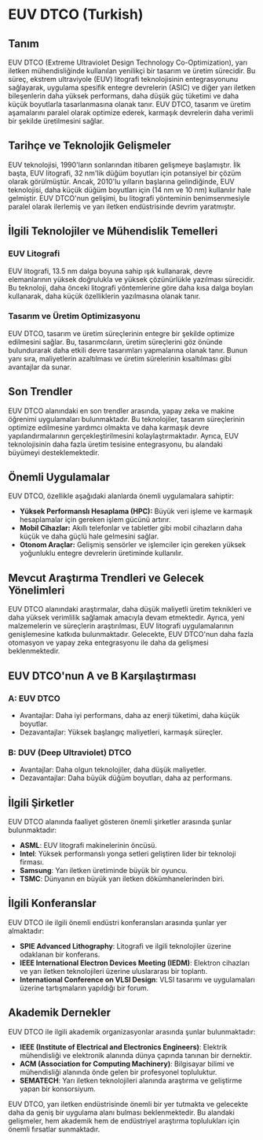 # EUV DTCO (Turkish)

## Tanım

EUV DTCO (Extreme Ultraviolet Design Technology Co-Optimization), yarı iletken mühendisliğinde kullanılan yenilikçi bir tasarım ve üretim sürecidir. Bu süreç, ekstrem ultraviyole (EUV) litografi teknolojisinin entegrasyonunu sağlayarak, uygulama spesifik entegre devrelerin (ASIC) ve diğer yarı iletken bileşenlerin daha yüksek performans, daha düşük güç tüketimi ve daha küçük boyutlarla tasarlanmasına olanak tanır. EUV DTCO, tasarım ve üretim aşamalarını paralel olarak optimize ederek, karmaşık devrelerin daha verimli bir şekilde üretilmesini sağlar.

## Tarihçe ve Teknolojik Gelişmeler

EUV teknolojisi, 1990'ların sonlarından itibaren gelişmeye başlamıştır. İlk başta, EUV litografi, 32 nm'lik düğüm boyutları için potansiyel bir çözüm olarak görülmüştür. Ancak, 2010'lu yılların başlarına gelindiğinde, EUV teknolojisi, daha küçük düğüm boyutları için (14 nm ve 10 nm) kullanılır hale gelmiştir. EUV DTCO'nun gelişimi, bu litografi yönteminin benimsenmesiyle paralel olarak ilerlemiş ve yarı iletken endüstrisinde devrim yaratmıştır.

## İlgili Teknolojiler ve Mühendislik Temelleri

### EUV Litografi

EUV litografi, 13.5 nm dalga boyuna sahip ışık kullanarak, devre elemanlarının yüksek doğrulukla ve yüksek çözünürlükle yazılması sürecidir. Bu teknoloji, daha önceki litografi yöntemlerine göre daha kısa dalga boyları kullanarak, daha küçük özelliklerin yazılmasına olanak tanır.

### Tasarım ve Üretim Optimizasyonu

EUV DTCO, tasarım ve üretim süreçlerinin entegre bir şekilde optimize edilmesini sağlar. Bu, tasarımcıların, üretim süreçlerini göz önünde bulundurarak daha etkili devre tasarımları yapmalarına olanak tanır. Bunun yanı sıra, maliyetlerin azaltılması ve üretim sürelerinin kısaltılması gibi avantajlar da sunar.

## Son Trendler

EUV DTCO alanındaki en son trendler arasında, yapay zeka ve makine öğrenimi uygulamaları bulunmaktadır. Bu teknolojiler, tasarım süreçlerinin optimize edilmesine yardımcı olmakta ve daha karmaşık devre yapılandırmalarının gerçekleştirilmesini kolaylaştırmaktadır. Ayrıca, EUV teknolojisinin daha fazla üretim tesisine entegrasyonu, bu alandaki büyümeyi desteklemektedir.

## Önemli Uygulamalar

EUV DTCO, özellikle aşağıdaki alanlarda önemli uygulamalara sahiptir:

- **Yüksek Performanslı Hesaplama (HPC):** Büyük veri işleme ve karmaşık hesaplamalar için gereken işlem gücünü artırır.
- **Mobil Cihazlar:** Akıllı telefonlar ve tabletler gibi mobil cihazların daha küçük ve daha güçlü hale gelmesini sağlar.
- **Otonom Araçlar:** Gelişmiş sensörler ve işlemciler için gereken yüksek yoğunluklu entegre devrelerin üretiminde kullanılır.

## Mevcut Araştırma Trendleri ve Gelecek Yönelimleri

EUV DTCO alanındaki araştırmalar, daha düşük maliyetli üretim teknikleri ve daha yüksek verimlilik sağlamak amacıyla devam etmektedir. Ayrıca, yeni malzemelerin ve süreçlerin araştırılması, EUV litografi uygulamalarının genişlemesine katkıda bulunmaktadır. Gelecekte, EUV DTCO'nun daha fazla otomasyon ve yapay zeka entegrasyonu ile daha da gelişmesi beklenmektedir.

## EUV DTCO'nun A ve B Karşılaştırması

### A: EUV DTCO

- Avantajlar: Daha iyi performans, daha az enerji tüketimi, daha küçük boyutlar.
- Dezavantajlar: Yüksek başlangıç maliyetleri, karmaşık süreçler.

### B: DUV (Deep Ultraviolet) DTCO

- Avantajlar: Daha olgun teknolojiler, daha düşük maliyetler.
- Dezavantajlar: Daha büyük düğüm boyutları, daha az performans.

## İlgili Şirketler

EUV DTCO alanında faaliyet gösteren önemli şirketler arasında şunlar bulunmaktadır:

- **ASML**: EUV litografi makinelerinin öncüsü.
- **Intel**: Yüksek performanslı yonga setleri geliştiren lider bir teknoloji firması.
- **Samsung**: Yarı iletken üretiminde büyük bir oyuncu.
- **TSMC**: Dünyanın en büyük yarı iletken dökümhanelerinden biri.

## İlgili Konferanslar

EUV DTCO ile ilgili önemli endüstri konferansları arasında şunlar yer almaktadır:

- **SPIE Advanced Lithography**: Litografi ve ilgili teknolojiler üzerine odaklanan bir konferans.
- **IEEE International Electron Devices Meeting (IEDM)**: Elektron cihazları ve yarı iletken teknolojileri üzerine uluslararası bir toplantı.
- **International Conference on VLSI Design**: VLSI tasarımı ve uygulamaları üzerine tartışmaların yapıldığı bir forum.

## Akademik Dernekler

EUV DTCO ile ilgili akademik organizasyonlar arasında şunlar bulunmaktadır:

- **IEEE (Institute of Electrical and Electronics Engineers)**: Elektrik mühendisliği ve elektronik alanında dünya çapında tanınan bir dernektir.
- **ACM (Association for Computing Machinery)**: Bilgisayar bilimi ve mühendisliği alanında önde gelen bir profesyonel topluluktur.
- **SEMATECH**: Yarı iletken teknolojileri alanında araştırma ve geliştirme yapan bir konsorsiyum.

EUV DTCO, yarı iletken endüstrisinde önemli bir yer tutmakta ve gelecekte daha da geniş bir uygulama alanı bulması beklenmektedir. Bu alandaki gelişmeler, hem akademik hem de endüstriyel araştırma toplulukları için önemli fırsatlar sunmaktadır.